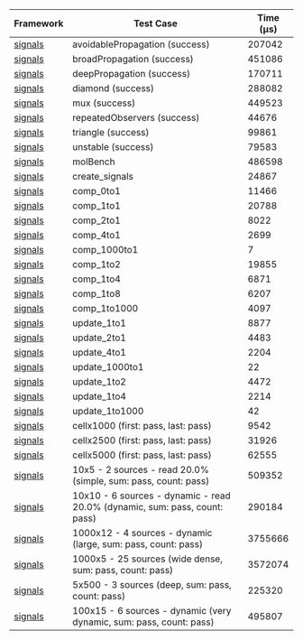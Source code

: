 | Framework | Test Case | Time (μs) |
| --- | --- | --- |
| [signals](https://github.com/rodydavis/signals.dart) | avoidablePropagation (success) | 207042 |
| [signals](https://github.com/rodydavis/signals.dart) | broadPropagation (success) | 451086 |
| [signals](https://github.com/rodydavis/signals.dart) | deepPropagation (success) | 170711 |
| [signals](https://github.com/rodydavis/signals.dart) | diamond (success) | 288082 |
| [signals](https://github.com/rodydavis/signals.dart) | mux (success) | 449523 |
| [signals](https://github.com/rodydavis/signals.dart) | repeatedObservers (success) | 44676 |
| [signals](https://github.com/rodydavis/signals.dart) | triangle (success) | 99861 |
| [signals](https://github.com/rodydavis/signals.dart) | unstable (success) | 79583 |
| [signals](https://github.com/rodydavis/signals.dart) | molBench | 486598 |
| [signals](https://github.com/rodydavis/signals.dart) | create_signals | 24867 |
| [signals](https://github.com/rodydavis/signals.dart) | comp_0to1 | 11466 |
| [signals](https://github.com/rodydavis/signals.dart) | comp_1to1 | 20788 |
| [signals](https://github.com/rodydavis/signals.dart) | comp_2to1 | 8022 |
| [signals](https://github.com/rodydavis/signals.dart) | comp_4to1 | 2699 |
| [signals](https://github.com/rodydavis/signals.dart) | comp_1000to1 | 7 |
| [signals](https://github.com/rodydavis/signals.dart) | comp_1to2 | 19855 |
| [signals](https://github.com/rodydavis/signals.dart) | comp_1to4 | 6871 |
| [signals](https://github.com/rodydavis/signals.dart) | comp_1to8 | 6207 |
| [signals](https://github.com/rodydavis/signals.dart) | comp_1to1000 | 4097 |
| [signals](https://github.com/rodydavis/signals.dart) | update_1to1 | 8877 |
| [signals](https://github.com/rodydavis/signals.dart) | update_2to1 | 4483 |
| [signals](https://github.com/rodydavis/signals.dart) | update_4to1 | 2204 |
| [signals](https://github.com/rodydavis/signals.dart) | update_1000to1 | 22 |
| [signals](https://github.com/rodydavis/signals.dart) | update_1to2 | 4472 |
| [signals](https://github.com/rodydavis/signals.dart) | update_1to4 | 2214 |
| [signals](https://github.com/rodydavis/signals.dart) | update_1to1000 | 42 |
| [signals](https://github.com/rodydavis/signals.dart) | cellx1000 (first: pass, last: pass) | 9542 |
| [signals](https://github.com/rodydavis/signals.dart) | cellx2500 (first: pass, last: pass) | 31926 |
| [signals](https://github.com/rodydavis/signals.dart) | cellx5000 (first: pass, last: pass) | 62555 |
| [signals](https://github.com/rodydavis/signals.dart) | 10x5 - 2 sources - read 20.0% (simple, sum: pass, count: pass) | 509352 |
| [signals](https://github.com/rodydavis/signals.dart) | 10x10 - 6 sources - dynamic - read 20.0% (dynamic, sum: pass, count: pass) | 290184 |
| [signals](https://github.com/rodydavis/signals.dart) | 1000x12 - 4 sources - dynamic (large, sum: pass, count: pass) | 3755666 |
| [signals](https://github.com/rodydavis/signals.dart) | 1000x5 - 25 sources (wide dense, sum: pass, count: pass) | 3572074 |
| [signals](https://github.com/rodydavis/signals.dart) | 5x500 - 3 sources (deep, sum: pass, count: pass) | 225320 |
| [signals](https://github.com/rodydavis/signals.dart) | 100x15 - 6 sources - dynamic (very dynamic, sum: pass, count: pass) | 495807 |
